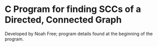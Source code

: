 # C Program for finding SCCs of a Directed, Connected Graph

Developed by Noah Free; program details found at the beginning of the program.